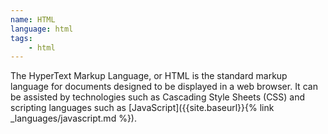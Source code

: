 ```yaml
---
name: HTML
language: html
tags: 
    - html
---
```


The HyperText Markup Language, or HTML is the standard markup language for documents designed to be displayed in a web browser. It can be assisted by technologies such as Cascading Style Sheets (CSS) and scripting languages such as [JavaScript]({{site.baseurl}}{% link _languages/javascript.md %}).
<!--more-->
  